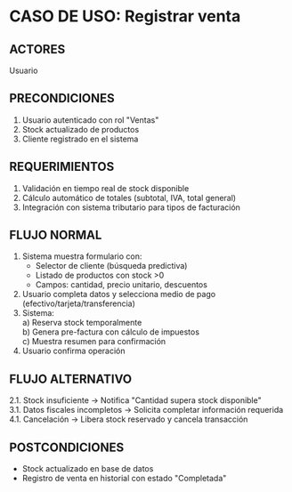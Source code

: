 # CASO DE USO: Registrar venta

## ACTORES 
Usuario

## PRECONDICIONES  
1. Usuario autenticado con rol "Ventas"  
2. Stock actualizado de productos  
3. Cliente registrado en el sistema  

## REQUERIMIENTOS  
1. Validación en tiempo real de stock disponible  
2. Cálculo automático de totales (subtotal, IVA, total general)  
3. Integración con sistema tributario para tipos de facturación  

## FLUJO NORMAL  
1. Sistema muestra formulario con:  
   - Selector de cliente (búsqueda predictiva)  
   - Listado de productos con stock >0  
   - Campos: cantidad, precio unitario, descuentos  
2. Usuario completa datos y selecciona medio de pago (efectivo/tarjeta/transferencia)  
3. Sistema:  
   a) Reserva stock temporalmente  
   b) Genera pre-factura con cálculo de impuestos  
   c) Muestra resumen para confirmación  
4. Usuario confirma operación  

## FLUJO ALTERNATIVO  
2.1. Stock insuficiente → Notifica "Cantidad supera stock disponible"  
3.1. Datos fiscales incompletos → Solicita completar información requerida  
4.1. Cancelación → Libera stock reservado y cancela transacción  

## POSTCONDICIONES
- Stock actualizado en base de datos  
- Registro de venta en historial con estado "Completada" 